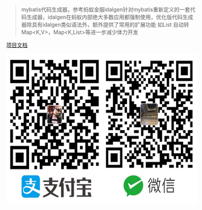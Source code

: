 > mybatis代码生成器，参考蚂蚁金服idalgen针对mybatis重新定义的一套代码生成器，idalgen在蚂蚁内部绝大多数应用都强制使用，优化版代码生成器除具有idalgen类似语法外，额外提供了常用的扩展功能 如List 自动转 Map<K,V>，Map<K,List<V>>等进一步减少体力开发

[项目文档](http://git.oschina.net/bangis/mybatis.generator/wikis/pages)

 <center>
<img src="img/捐赠.png" width=600 height="400" />
</center>